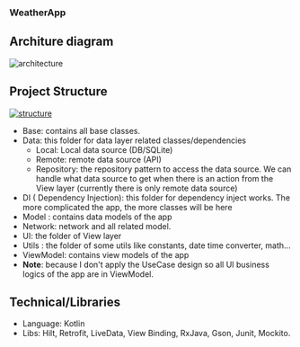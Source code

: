 ### WeatherApp
## Architure diagram
![architecture](https://camo.githubusercontent.com/959a6d988b607ed85a3c513a6f6c9c6cea849eafe52221dfe6ef93ca2265d8d5/68747470733a2f2f636f64696e67776974686d697463682e73332e616d617a6f6e6177732e636f6d2f7374617469632f626c6f672f382f6d76766d5f6172636869746563747572652e706e67)
## Project Structure
[![structure](https://i.postimg.cc/vBnHg6TD/stt.png)](https://postimg.cc/ph2t3rDt)
- Base: contains all base classes.
- Data: this folder for data layer related classes/dependencies
   - Local: Local data source (DB/SQLite)
   - Remote: remote data source (API)
   - Repository: the repository pattern to access the data source. We can handle what data source to get when there is an action from the View layer (currently there is only remote data source)
- DI ( Dependency Injection): this folder for dependency inject works. The more complicated the app, the more classes will be here 
- Model : contains data models of the app
- Network: network and all related model. 
- UI: the folder of View layer
- Utils : the folder of some utils like constants, date time converter, math...
- ViewModel: contains view models of the app
- **Note**: because I don't apply the UseCase design so all UI business logics of the app are in ViewModel.
## Technical/Libraries
- Language: Kotlin
- Libs: Hilt, Retrofit, LiveData, View Binding, RxJava, Gson, Junit, Mockito.
